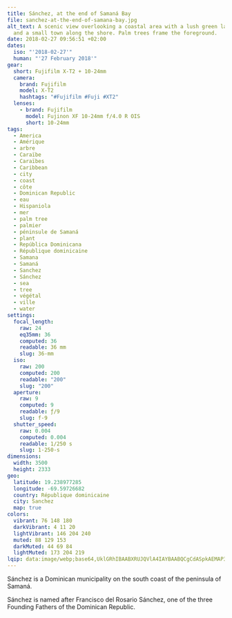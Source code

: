 ```yaml
---
title: Sánchez, at the end of Samaná Bay
file: sanchez-at-the-end-of-samana-bay.jpg
alt_text: A scenic view overlooking a coastal area with a lush green landscape
  and a small town along the shore. Palm trees frame the foreground.
date: 2018-02-27 09:56:51 +02:00
dates:
  iso: "'2018-02-27'"
  human: "'27 February 2018'"
gear:
  short: Fujifilm X-T2 + 10-24mm
  camera:
    brand: Fujifilm
    model: X-T2
    hashtags: "#Fujifilm #Fuji #XT2"
  lenses:
    - brand: Fujifilm
      model: Fujinon XF 10-24mm f/4.0 R OIS
      short: 10-24mm
tags:
  - America
  - Amérique
  - arbre
  - Caraïbe
  - Caraïbes
  - Caribbean
  - city
  - coast
  - côte
  - Dominican Republic
  - eau
  - Hispaniola
  - mer
  - palm tree
  - palmier
  - péninsule de Samaná
  - plant
  - República Dominicana
  - République dominicaine
  - Samana
  - Samaná
  - Sanchez
  - Sánchez
  - sea
  - tree
  - végétal
  - ville
  - water
settings:
  focal_length:
    raw: 24
    eq35mm: 36
    computed: 36
    readable: 36 mm
    slug: 36-mm
  iso:
    raw: 200
    computed: 200
    readable: "200"
    slug: "200"
  aperture:
    raw: 9
    computed: 9
    readable: ƒ/9
    slug: f-9
  shutter_speed:
    raw: 0.004
    computed: 0.004
    readable: 1/250 s
    slug: 1-250-s
dimensions:
  width: 3500
  height: 2333
geo:
  latitude: 19.238977285
  longitude: -69.59726682
  country: République dominicaine
  city: Sanchez
  map: true
colors:
  vibrant: 76 148 180
  darkVibrant: 4 11 20
  lightVibrant: 146 204 240
  muted: 88 129 153
  darkMuted: 44 69 84
  lightMuted: 173 204 219
lqip: data:image/webp;base64,UklGRhIBAABXRUJQVlA4IAYBAABQCgCdASpkAEMAP3Gyy140ubM0LNN4wzAuCWU7f1gAqgAEV2Uf1eCM6qx8DsuTA3z/28BfjuM5T/Yto4KtXvnbSDjUXq2qXXh1bJAdBgPSxzzq6nFg+smvWhFQAM0+Icp9yRqj2gsJeXra7lJ6eLlflrdz411hTmMumuOEpCBNa5BMuNKIiMO4tr2XpvCYLlT7paCObI8A0sMxgaDGFcuvoJRXEkkh6Vwr8iAjBLlhDE1UnOfOTJ9MoD8DQ5Wf+GqzDinpsYJe78T8GVDz6Q1e24VmJtC8+x3MJaygPY06SV/HknNrVsmBWaFr3XhCA9Eg6NesEmebXGj3twhZCLy3f14QyAAA
---
```


Sánchez is a Dominican municipality on the south coast of the peninsula of Samaná. 

Sánchez is named after Francisco del Rosario Sánchez, one of the three Founding Fathers of the Dominican Republic.
